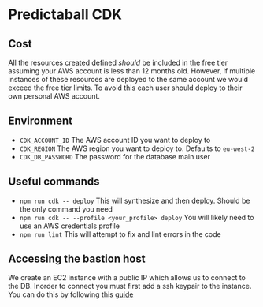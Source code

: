 # Predictaball CDK

## Cost
All the resources created defined *should* be included in the free tier assuming your AWS account is less than 12 months old.
However, if multiple instances of these resources are deployed to the same account we would exceed the free tier limits.
To avoid this each user should deploy to their own personal AWS account. 

## Environment

* `CDK_ACCOUNT_ID` The AWS account ID you want to deploy to
* `CDK_REGION` The AWS region you want to deploy to. Defaults to `eu-west-2`
* `CDK_DB_PASSWORD` The password for the database main user

## Useful commands

* `npm run cdk -- deploy`      This will synthesize and then deploy. Should be the only command you need
* `npm run cdk -- --profile <your_profile> deploy` You will likely need to use an AWS credentials profile
* `npm run lint` This will attempt to fix and lint errors in the code

## Accessing the bastion host
We create an EC2 instance with a public IP which allows us to connect to the DB. 
Inorder to connect you must first add a ssh keypair to the instance. 
You can do this by following this [guide](https://docs.aws.amazon.com/AWSEC2/latest/UserGuide/replacing-key-pair.html)